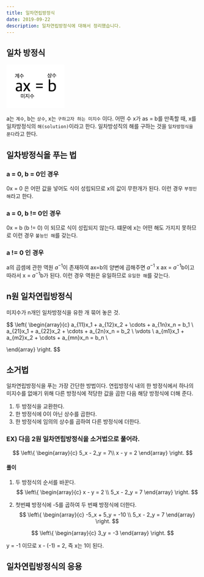 ```yaml
---
title: 일차연립방정식
date: 2019-09-22
description: 일차연립방정식에 대해서 정리했습니다.
---
```


## 일차 방정식
![일차 방정식](../images/4th/linear-algebra-linear-equation-01.png)

a는 `계수`, b는 `상수`, x는 `구하고자 하는 미지수` 이다. 어떤 수 x가 as = b를 만족할 때, x를 일차방정식의 `해(solution)`이라고 한다. 일차방성직의 해를 구하는 것을 `일차방정식을 푼다`라고 한다. 

## 일차방정식을 푸는 법
### a = 0, b = 0인 경우 
0x = 0 은 어떤 값을 넣어도 식이 성립되므로 x의 값이 무한개가 된다. 이런 경우 `부정인 해`라고 한다.

### a = 0, b != 0인 경우 
0x = b (b != 0) 이 되므로 식이 성립되지 않는다. 떄문에 x는 어떤 해도 가지지 못하므로 이런 경우 `불능인 해`를 갖는다.

### a != 0 인 경우 
a의 곱셈에 관한 역원 $a^{-1}$이 존재하여 ax=b의 양변에 곱해주면 $a^{-1}$ x ax = $a^{-1}$b이고 따라서 x = $a^{-1}$b가 된다. 이런 경우 역원은 유일하므로 `유일한 해`를 갖는다.

## n원 일차연립방정식
미지수가 n개인 일차방정식을 유한 개 묶어 놓은 것.

$$
\left\{ 
\begin{array}{c}
a_{11}x_1 + a_{12}x_2 + \cdots + a_{1n}x_n = b_1  \\ 
a_{21}x_1 + a_{22}x_2 + \cdots + a_{2n}x_n = b_2  \\ 
\vdots                                           \\
a_{m1}x_1 + a_{m2}x_2 + \cdots + a_{mn}x_n = b_n  \\ 

\end{array}
\right. 
$$

## 소거법
일차연립방정식을 푸는 가장 간단한 방법이다. 연립방정식 내의 한 방정식에서 하나의 미지수를 없애기 위해 다른 방정식에 적당한 값을 곱한 다음 해당 방정식에 더해 준다.


1. 두 방정식을 교환한다.
2. 한 방정식에 0이 아닌 상수를 곱한다.
3. 한 방정식에 임의의 상수를 곱하여 다른 방정식에 더한다.

### EX) 다음 2원 일차연립방정식을 소거법으로 풀어라.
$$
\left\{ 
\begin{array}{c}
5_x - 2_y = 7\\ 
x - y = 2
\end{array}
\right. 
$$

#### 풀이

1. 두 방정식의 순서를 바꾼다. 
$$
\left\{ 
\begin{array}{c}
x - y = 2 \\
5_x - 2_y = 7
\end{array}
\right. 
$$

2. 첫번쨰 방정식에 -5를 곱하여 두 번째 방정식에 더한다.
$$
\left\{ 
\begin{array}{c}
-5_x + 5_y = -10 \\
5_x - 2_y = 7    
\end{array}
\right. 
$$

$$
\left\{ 
\begin{array}{c}
3_y = -3
\end{array}
\right. 
$$

y = -1 이므로 x - (-1) = 2, 즉 x는 1이 된다.

## 일차연립방정식의 응용
